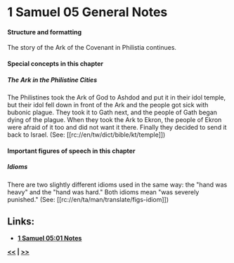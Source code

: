 # 1 Samuel 05 General Notes #

#### Structure and formatting ####

The story of the Ark of the Covenant in Philistia continues.

#### Special concepts in this chapter ####

##### The Ark in the Philistine Cities #####

The Philistines took the Ark of God to Ashdod and put it in their idol temple, but their idol fell down in front of the Ark and the people got sick with bubonic plague. They took it to Gath next, and the people of Gath began dying of the plague. When they took the Ark to Ekron, the people of Ekron were afraid of it too and did not want it there. Finally they decided to send it back to Israel. (See: [[rc://en/tw/dict/bible/kt/temple]])

#### Important figures of speech in this chapter ####

##### Idioms #####

There are two slightly different idioms used in the same way: the  "hand was heavy" and the "hand was hard." Both idioms mean "was severely punished." (See: [[rc://en/ta/man/translate/figs-idiom]])

## Links: ##

* __[1 Samuel 05:01 Notes](./01.md)__

__[<<](../04/intro.md) | [>>](../06/intro.md)__
